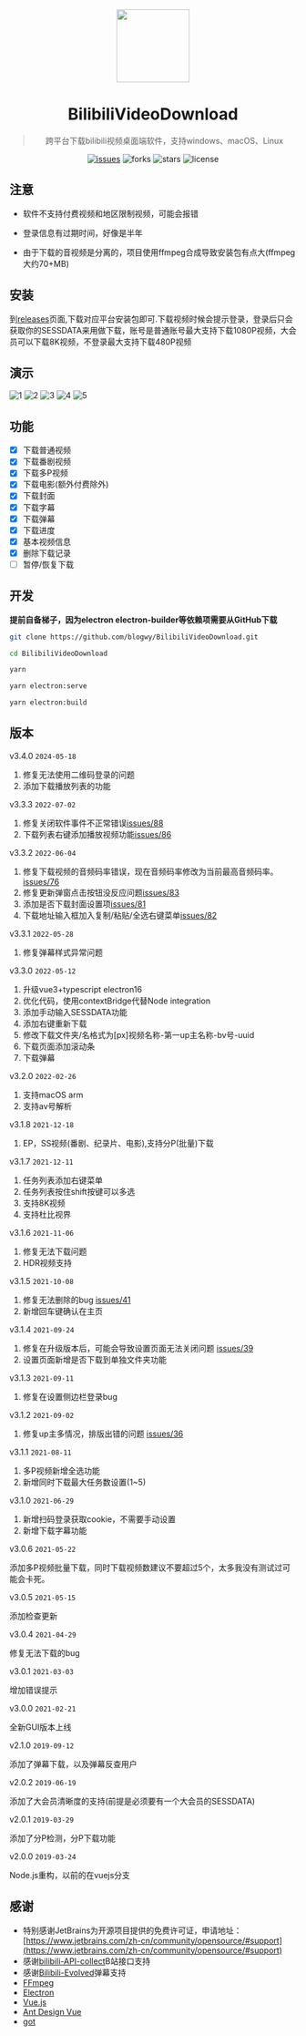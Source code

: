 <div align="center">
  <img src="./build/icons/256x256.png" alt="" width="128">
  <h1>BilibiliVideoDownload</h1>
  <blockquote>跨平台下载bilibili视频桌面端软件，支持windows、macOS、Linux</blockquote>
</div>

<div align="center">
  <a href="https://github.com/blogwy/BilibiliVideoDownload/issues"><img src="https://img.shields.io/github/issues/blogwy/BilibiliVideoDownload" alt="issues"></a>
  <a><img src="https://img.shields.io/github/forks/blogwy/BilibiliVideoDownload" alt="forks"></a>
  <a><img src="https://img.shields.io/github/stars/blogwy/BilibiliVideoDownload" alt="stars"></a>
  <a><img src="https://img.shields.io/github/license/blogwy/BilibiliVideoDownload" alt="license"></a>
</div>

## 注意

* 软件不支持付费视频和地区限制视频，可能会报错

* 登录信息有过期时间，好像是半年

* 由于下载的音视频是分离的，项目使用ffmpeg合成导致安装包有点大(ffmpeg大约70+MB)

## 安装

到[releases](https://github.com/blogwy/BilibiliVideoDownload/releases)页面,下载对应平台安装包即可.下载视频时候会提示登录，登录后只会获取你的SESSDATA来用做下载，账号是普通账号最大支持下载1080P视频，大会员可以下载8K视频，不登录最大支持下载480P视频

## 演示

![1](./screenshots/1.png)
![2](./screenshots/2.png)
![3](./screenshots/3.png)
![4](./screenshots/4.png)
![5](./screenshots/5.png)


## 功能

* [x] 下载普通视频
* [x] 下载番剧视频
* [x] 下载多P视频
* [x] 下载电影(额外付费除外)
* [x] 下载封面
* [x] 下载字幕
* [x] 下载弹幕
* [x] 下载进度
* [x] 基本视频信息
* [x] 删除下载记录
* [ ] 暂停/恢复下载

## 开发

**提前自备梯子，因为electron electron-builder等依赖项需要从GitHub下载**

```bash
git clone https://github.com/blogwy/BilibiliVideoDownload.git

cd BilibiliVideoDownload

yarn

yarn electron:serve

yarn electron:build
```
## 版本

v3.4.0 `2024-05-18`

1. 修复无法使用二维码登录的问题
2. 添加下载播放列表的功能

v3.3.3 `2022-07-02`

1. 修复关闭软件事件不正常错误[issues/88](https://github.com/blogwy/BilibiliVideoDownload/issues/88)
2. 下载列表右键添加播放视频功能[issues/86](https://github.com/blogwy/BilibiliVideoDownload/issues/86)

v3.3.2 `2022-06-04`

1. 修复下载视频的音频码率错误，现在音频码率修改为当前最高音频码率。[issues/76](https://github.com/blogwy/BilibiliVideoDownload/issues/76)
2. 修复更新弹窗点击按钮没反应问题[issues/83](https://github.com/blogwy/BilibiliVideoDownload/issues/83)
3. 添加是否下载封面设置项[issues/81](https://github.com/blogwy/BilibiliVideoDownload/issues/81)
4. 下载地址输入框加入复制/粘贴/全选右键菜单[issues/82](https://github.com/blogwy/BilibiliVideoDownload/issues/82)

v3.3.1 `2022-05-28`

1. 修复弹幕样式异常问题

v3.3.0 `2022-05-12`

1. 升级vue3+typescript electron16
2. 优化代码，使用contextBridge代替Node integration
3. 添加手动输入SESSDATA功能
4. 添加右键重新下载
5. 修改下载文件夹/名格式为[px]视频名称-第一up主名称-bv号-uuid
6. 下载页面添加滚动条
7. 下载弹幕

v3.2.0 `2022-02-26`

1. 支持macOS arm
2. 支持av号解析

v3.1.8 `2021-12-18`

1. EP，SS视频(番剧、纪录片、电影),支持分P(批量)下载

v3.1.7 `2021-12-11`

1. 任务列表添加右键菜单
2. 任务列表按住shift按键可以多选
3. 支持8K视频
4. 支持杜比视界

v3.1.6 `2021-11-06`

1. 修复无法下载问题
2. HDR视频支持

v3.1.5 `2021-10-08`

1. 修复无法删除的bug [issues/41](https://github.com/blogwy/BilibiliVideoDownload/issues/41)
2. 新增回车键确认在主页

v3.1.4 `2021-09-24`

1. 修复在升级版本后，可能会导致设置页面无法关闭问题 [issues/39](https://github.com/blogwy/BilibiliVideoDownload/issues/39)
2. 设置页面新增是否下载到单独文件夹功能

v3.1.3 `2021-09-11`

1. 修复在设置侧边栏登录bug

v3.1.2 `2021-09-02`

1. 修复up主多情况，排版出错的问题 [issues/36](https://github.com/blogwy/BilibiliVideoDownload/issues/36)

v3.1.1 `2021-08-11`

1. 多P视频新增全选功能
2. 新增同时下载最大任务数设置(1~5)

v3.1.0 `2021-06-29`

1. 新增扫码登录获取cookie，不需要手动设置
2. 新增下载字幕功能

v3.0.6 `2021-05-22`

添加多P视频批量下载，同时下载视频数建议不要超过5个，太多我没有测试过可能会卡死。

v3.0.5 `2021-05-15`

添加检查更新

v3.0.4 `2021-04-29`

修复无法下载的bug

v3.0.1 `2021-03-03`

增加错误提示

v3.0.0 `2021-02-21`

全新GUI版本上线

v2.1.0 `2019-09-12`

添加了弹幕下载，以及弹幕反查用户

v2.0.2 `2019-06-19`

添加了大会员清晰度的支持(前提是必须要有一个大会员的SESSDATA)

v2.0.1 `2019-03-29`

添加了分P检测，分P下载功能

v2.0.0 `2019-03-24`

Node.js重构，以前的在vuejs分支

## 感谢

* 特别感谢JetBrains为开源项目提供的免费许可证，申请地址：[https://www.jetbrains.com/zh-cn/community/opensource/#support](https://www.jetbrains.com/zh-cn/community/opensource/#support)
* 感谢[bilibili-API-collect](https://github.com/SocialSisterYi/bilibili-API-collect)B站接口支持
* 感谢[Bilibili-Evolved](https://github.com/the1812/Bilibili-Evolved)弹幕支持
* [FFmpeg](https://ffmpeg.org/)
* [Electron](https://www.electronjs.org/)
* [Vue.js](https://vuejs.org/)
* [Ant Design Vue](https://antdv.com/docs/vue/introduce-cn/)
* [got](https://github.com/sindresorhus/got)

